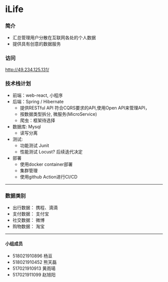 # iLife

### 简介
- 汇总管理用户分散在互联网各处的个人数据
- 提供具有创意的数据服务

### 访问

http://49.234.125.131/

### 技术栈计划
- 前端：web-react, 小程序
- 后端：Spring / Hibernate 
  - 提供RESTful API 符合CQRS要求的API,使用Open API来管理API， 
  - 按数据类型拆分, 微服务(MicroService)
  - 爬虫：框架待选择
- 数据库: Mysql 
  - 读写分离
- 测试: 
  - 功能测试 Junit
  - 性能测试 Locust?  后续迭代决定
- 部署
  - 使用docker container部署
  - 集群管理
  - 使用github Action进行CI/CD

---
### 数据类别
- 出行数据： 携程、滴滴
- 支付数据： 支付宝
- 社交数据： 微博
- 购物数据： 淘宝

---
#### 小组成员
- 518021910896 杨亘
- 518021910452 熊天磊
- 517021910913 黄雨瑒
- 517021911099 赵旭阳

